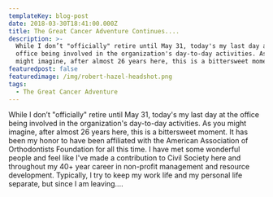 ```yaml
---
templateKey: blog-post
date: 2018-03-30T18:41:00.000Z
title: The Great Cancer Adventure Continues....
description: >-
  While I don’t "officially" retire until May 31, today's my last day at the
  office being involved in the organization's day-to-day activities. As you
  might imagine, after almost 26 years here, this is a bittersweet moment.
featuredpost: false
featuredimage: /img/robert-hazel-headshot.png
tags:
  - The Great Cancer Adventure
---
```

While I don’t "officially" retire until May 31, today's my last day at the office being involved in the organization's day-to-day activities. As you might imagine, after almost 26 years here, this is a bittersweet moment. It has been my honor to have been affiliated with the American Association of Orthodontists Foundation for all this time. I have met some wonderful people and feel like I've made a contribution to Civil Society here and throughout my 40+ year career in non-profit management and resource development. Typically, I try to keep my work life and my personal life separate, but since I am leaving....
